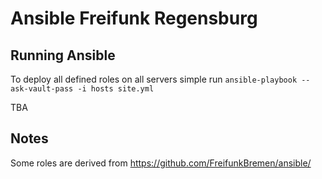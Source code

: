 Ansible Freifunk Regensburg
===========================

## Running Ansible
To deploy all defined roles on all servers simple run `ansible-playbook --ask-vault-pass -i hosts site.yml`


TBA

## Notes

Some roles are derived from https://github.com/FreifunkBremen/ansible/
